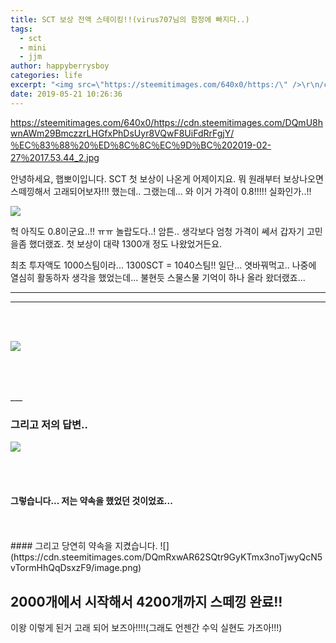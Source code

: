 ```yaml
---
title: SCT 보상 전액 스테이킹!!(virus707님의 함정에 빠지다..)
tags:
  - sct
  - mini
  - jjm
author: happyberrysboy
categories: life
excerpt: "<img src=\"https://steemitimages.com/640x0/https:/\" />\r\n/cdn.steemitimages.com/DQmU8hwnAWm29BmczzrLHGfxPhDsUyr8VQwF8UiFdRrFgjY/％EC％83％88％20％ED％8C％8C％EC％9D％BC％202019-02-27％2017.53.44_2.jpg  안녕하세요, 햅뽀이입니다. SCT 첫 보상이 나온게 어제이지요. 뭐 원래부터 보상나오면 스떼낑해서 고래되어보자!!! 했는....."
date: 2019-05-21 10:26:36
---
```


https://steemitimages.com/640x0/https://cdn.steemitimages.com/DQmU8hwnAWm29BmczzrLHGfxPhDsUyr8VQwF8UiFdRrFgjY/％EC％83％88％20％ED％8C％8C％EC％9D％BC％202019-02-27％2017.53.44_2.jpg

안녕하세요, 햅뽀이입니다.
SCT 첫 보상이 나온게 어제이지요. 뭐 원래부터 보상나오면 스떼낑해서 고래되어보자!!! 했는데.. 그랬는데...
와 이거 가격이 0.8!!!!! 실화인가..!!

![](https://cdn.steemitimages.com/DQmbTmGt51rMF6VCrmdEoNVJYhv1TGTPVWrjNmtJQ2dtQPL/image.png)

헉 아직도 0.8이군요..!! ㅠㅠ 놀랍도다..! 암튼.. 생각보다 엄청 가격이 쎄서 갑자기 고민을좀 했더랬죠. 첫 보상이 대략 1300개 정도 나왔었거든요.

최초 투자액도 1000스팀이라... 1300SCT = 1040스팀!! 일단... 엿바꿔먹고.. 나중에 열심히 활동하자 생각을 했었는데...
불현듯 스물스물 기억이 하나 올라 왔더랬죠...

___
___
<br>
<br>

![](https://cdn.steemitimages.com/DQmamBnVz69Kw7h1Vwp12SLyQmgeD6miUdS7gxrhTMiKrYA/image.png)

<br>
<br>
<br>
___

### 그리고 저의 답변.. 
![](https://cdn.steemitimages.com/DQmcSvT3zWkdhz5MsePKGtCyaujnwB2Uvq8nGdjfR6VWXy3/image.png)

<br>
<br>

#### 그렇습니다... 저는 약속을 했었던 것이었죠...

<br>
<br>
#### 그리고 당연히 약속을 지켰습니다.
![](https://cdn.steemitimages.com/DQmRxwAR62SQtr9GyKTmx3noTjwyQcN5vTormHhQqDsxzF9/image.png)

## 2000개에서 시작해서 4200개까지 스떼낑 완료!!


이왕 이렇게 된거 고래 되어 보즈아!!!!(그래도 언젠간 수익 실현도 가즈아!!!)